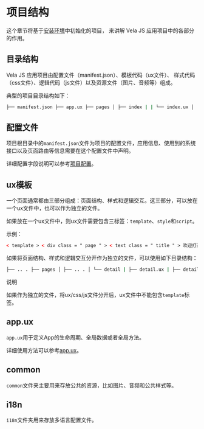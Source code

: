 <!-- 源地址: https://iot.mi.com/vela/quickapp/zh/guide/start/project-overview.html -->

# 项目结构

这个章节将基于[安装环境](</vela/quickapp/zh/guide/start/use-ide.html>)中初始化的项目， 来讲解 Vela JS 应用项目中的各部分的作用。

## 目录结构

Vela JS 应用项目由配置文件（manifest.json）、模板代码（ux文件）、 样式代码（css文件）、逻辑代码（js文件）以及资源文件（图片、音频等）组成。

典型的项目目录结构如下：
```bash
├── manifest.json ├── app.ux ├── pages │ ├── index | | └── index.ux │ └── detail | └── detail.ux ├── i18n | ├── defaults.json | ├── zh-CN.json | └── en-US.json └── common ├── style.css ├── utils.js └── logo.png
```

## 配置文件

项目根目录中的`manifest.json`文件为项目的配置文件，应用信息、使用到的系统接口以及页面路由等信息需要在这个配置文件中声明。

详细配置字段说明可以参考[项目配置](</vela/quickapp/zh/guide/framework/manifest.html>)。

## ux模板

一个页面通常都由三部分组成：页面结构、样式和逻辑交互。这三部分，可以放在一个ux文件中，也可以作为独立的文件。

如果放在一个ux文件中，则ux文件需要包含三标签：`template`、`style`和`script`。

示例：
```html
< template > < div class = " page " > < text class = " title " > 欢迎打开{{title}} </ text > < input class = " btn " type = " button " value = " 跳转到详情页 " onclick = " routeDetail " > </ div > </ template > < style > .btn { width : 400px ; height : 60px ; background-color : #09ba07 ; color : #ffffff ; } </ style > < script > import router from '@system.router' export default { // 页面数据对象 private : { title : '示例页面' } , // 按钮点击后的回调 routeDetail () { router.push ({ uri : '/pages/detail' }) } } </ script >
```

如果将页面结构、样式和逻辑交互分开作为独立的文件，可以使用如下目录结构：
```bash
├── .. . ├── pages │ ├── .. . │ └── detail | ├── detail.ux | ├── detail.css | └── detail.js ├── .. .
```

说明

如果作为独立的文件，将ux/css/js文件分开后，ux文件中不能包含`template`标签。

## app.ux

`app.ux`用于定义App的生命周期、全局数据或者全局方法。

详细使用方法可以参考[app.ux](</vela/quickapp/zh/guide/framework/ux.html#appux>)。

## common

`common`文件夹主要用来存放公共的资源，比如图片、音频和公共样式等。

## i18n

`i18n`文件夹用来存放多语言配置文件。
